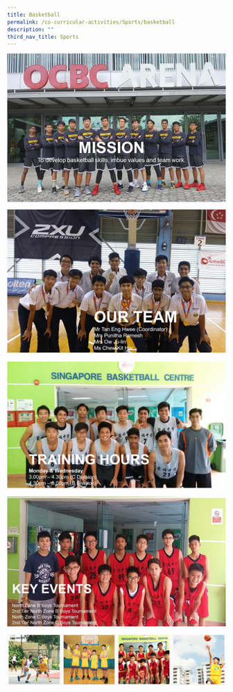 ```yaml
---
title: Basketball
permalink: /co-curricular-activities/Sports/basketball
description: ""
third_nav_title: Sports
---
```

![](/images/bb1.jpeg)

![](/images/bb2.png)

![](/images/bb3.png)

![](/images/bb4.jpeg)

![](/images/bbpg.png)